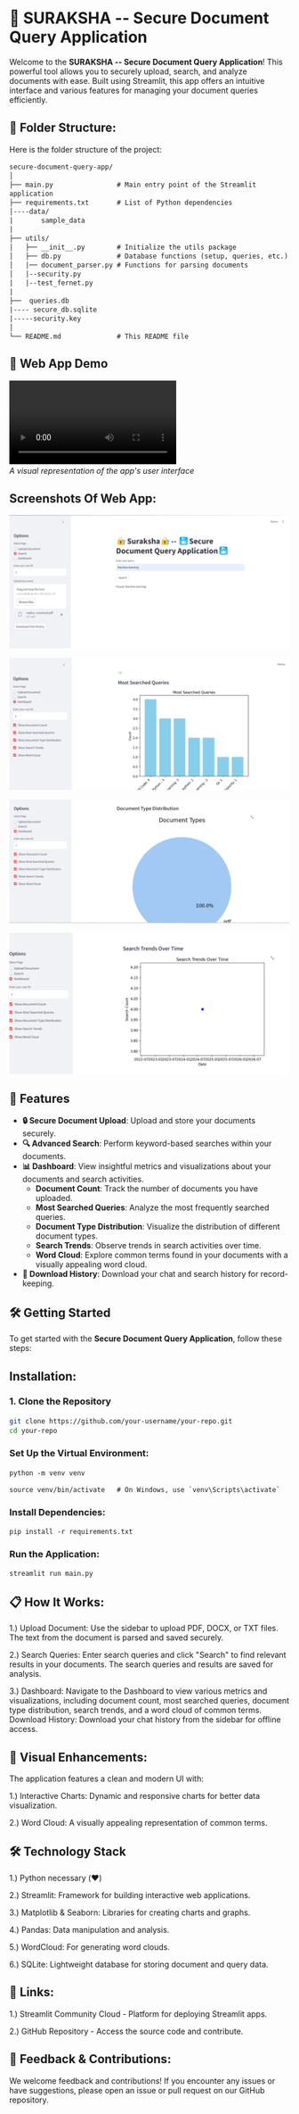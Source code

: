 # 📄 **SURAKSHA -- Secure Document Query Application**

Welcome to the **SURAKSHA -- Secure Document Query Application**! This powerful tool allows you to securely upload, search, and analyze documents with ease. Built using Streamlit, this app offers an intuitive interface and various features for managing your document queries efficiently.


## 📂 Folder Structure:

Here is the folder structure of the project:

```
secure-document-query-app/
│
├── main.py                # Main entry point of the Streamlit application
├── requirements.txt       # List of Python dependencies
│----data/
|       sample_data
|
├── utils/
│   ├── __init__.py        # Initialize the utils package
│   ├── db.py              # Database functions (setup, queries, etc.)
│   |── document_parser.py # Functions for parsing documents
│   |--security.py
|   |--test_fernet.py
|
├──  queries.db
|---- secure_db.sqlite
|-----security.key
│
└── README.md              # This README file

```


## 🌟 **Web App Demo**

![App Demo](recording.mp4)  
_A visual representation of the app's user interface_


## Screenshots Of Web App:


![alt text](<Screenshot 2024-08-09 213208.png>)


![alt text](image.png)


![alt text](<image copy.png>)


![alt text](newimg.png)



## 🚀 **Features**

- **🔒 Secure Document Upload**: Upload and store your documents securely.
- **🔍 Advanced Search**: Perform keyword-based searches within your documents.
- **📊 Dashboard**: View insightful metrics and visualizations about your documents and search activities.
  - **Document Count**: Track the number of documents you have uploaded.
  - **Most Searched Queries**: Analyze the most frequently searched queries.
  - **Document Type Distribution**: Visualize the distribution of different document types.
  - **Search Trends**: Observe trends in search activities over time.
  - **Word Cloud**: Explore common terms found in your documents with a visually appealing word cloud.
- **💾 Download History**: Download your chat and search history for record-keeping.

## 🛠️ **Getting Started**

To get started with the **Secure Document Query Application**, follow these steps:


## Installation:


### 1. **Clone the Repository**

```bash
git clone https://github.com/your-username/your-repo.git
cd your-repo

```

### **Set Up the Virtual Environment**:

```
python -m venv venv

```
```
source venv/bin/activate   # On Windows, use `venv\Scripts\activate`
```

### **Install Dependencies**:

```
pip install -r requirements.txt

```

### **Run the Application**:

```
streamlit run main.py

```

## 📋 How It Works:


1.) Upload Document: Use the sidebar to upload PDF, DOCX, or TXT files. The text from the document is parsed and saved securely.

2.) Search Queries: Enter search queries and click "Search" to find relevant results in your documents. The search queries and results are saved for analysis.

3.) Dashboard: Navigate to the Dashboard to view various metrics and visualizations, including document count, most searched queries, document type distribution, search trends, and a word cloud of common terms.
Download History: Download your chat history from the sidebar for offline access.

## 🎨 Visual Enhancements:

The application features a clean and modern UI with:

 
1.) Interactive Charts: Dynamic and responsive charts for better data visualization.

2.) Word Cloud: A visually appealing representation of common terms.

## 🛠️ Technology Stack

1.) Python necessary (❤️)

2.) Streamlit: Framework for building interactive web applications.

3.) Matplotlib & Seaborn: Libraries for creating charts and graphs.

4.) Pandas: Data manipulation and analysis.

5.) WordCloud: For generating word clouds.

6.) SQLite: Lightweight database for storing document and query data.


## 🔗 Links:

1.) Streamlit Community Cloud - Platform for deploying Streamlit apps.

2.) GitHub Repository - Access the source code and contribute.

## 💬 Feedback & Contributions:

We welcome feedback and contributions! If you encounter any issues or have suggestions, please open an issue or pull request on our GitHub repository.

